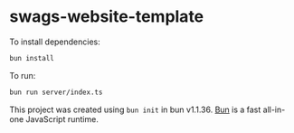 # swags-website-template

To install dependencies:

```bash
bun install
```

To run:

```bash
bun run server/index.ts
```

This project was created using `bun init` in bun v1.1.36. [Bun](https://bun.sh) is a fast all-in-one JavaScript runtime.
